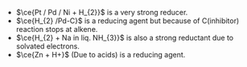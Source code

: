 - $\ce{Pt / Pd / Ni + H_{2}}$ is a very strong reducer.
- $\ce{H_{2} /Pd-C}$ is a reducing agent but because of C(inhibitor) reaction stops at alkene.
- $\ce{H_{2} + Na in liq. NH_{3}}$ is also a strong reductant due to solvated electrons.
- $\ce{Zn + H+}$ (Due to acids) is a reducing agent.
